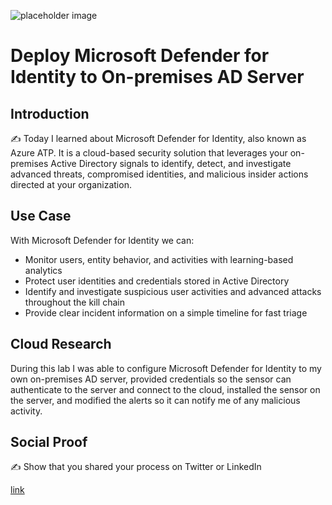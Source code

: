 ![placeholder image](https://www.silviodibenedetto.com/wp-content/uploads/2021/01/hero_defender_identity.jpg)

# Deploy Microsoft Defender for Identity to On-premises AD Server

## Introduction

✍️ Today I learned about Microsoft Defender for Identity, also known as Azure ATP. It is a cloud-based security solution that leverages your on-premises Active Directory signals to identify, detect, and investigate advanced threats, compromised identities, and malicious insider actions directed at your organization.

## Use Case

With Microsoft Defender for Identity we can:

* Monitor users, entity behavior, and activities with learning-based analytics
* Protect user identities and credentials stored in Active Directory
* Identify and investigate suspicious user activities and advanced attacks throughout the kill chain
* Provide clear incident information on a simple timeline for fast triage

## Cloud Research

During this lab I was able to configure Microsoft Defender for Identity to my own on-premises AD server, provided credentials so the sensor can authenticate to the server and connect to the cloud, installed the sensor on the server, and modified the alerts so it can notify me of any malicious activity.

## Social Proof

✍️ Show that you shared your process on Twitter or LinkedIn

[link](link)
